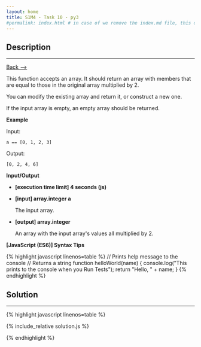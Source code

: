 ```yaml
---
layout: home
title: S1M4 - Task 10 - py3
#permalink: index.html # in case of we remove the index.md file, this doc will be the index page
---
```


<div class="row">
<div class="columnStmt" markdown="1">

##  Description
------

[Back --> ](../README.md)

This function accepts an array. It should return an array with members that are equal to those in the original array multiplied by 2.

You can modify the existing array and return it, or construct a new one.

If the input array is empty, an empty array should be returned.

**Example**

Input:
```
a == [0, 1, 2, 3]
```
Output:
```
[0, 2, 4, 6]
```

**Input/Output**

* **[execution time limit] 4 seconds (js)**

* **[input] array.integer a**

    The input array.

* **[output] array.integer**

    An array with the input array's values all multiplied by 2.

**[JavaScript (ES6)] Syntax Tips**

{% highlight javascript linenos=table %}
// Prints help message to the console
// Returns a string
function helloWorld(name) {
    console.log("This prints to the console when you Run Tests");
    return "Hello, " + name;
}
{% endhighlight %}

</div>
<div class="columnSol" markdown="1">

## Solution
------

{% highlight javascript linenos=table %}

{% include_relative solution.js %}

{% endhighlight %}

</div>
</div>